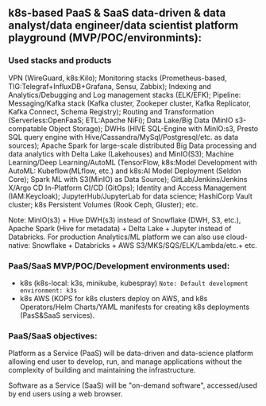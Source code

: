 ## k8s-based PaaS & SaaS data-driven & data analyst/data engineer/data scientist platform playground (MVP/POC/environmints):

### Used stacks and products
VPN (WireGuard, k8s:Kilo); Monitoring stacks (Prometheus-based, TIG:Telegraf+InfluxDB+Grafana, Sensu, Zabbix); Indexing and Analytics/Debugging and Log management stacks (ELK/EFK); Pipeline: Messaging/Kafka stack (Kafka cluster, Zookeper cluster, Kafka Replicator, Kafka Connect, Schema Registry); Routing and Transformation (Serverless:OpenFaaS; ETL:Apache NiFi); Data Lake/Big Data (MinIO s3-compatable Object Storage); DWHs (HIVE SQL-Engine with MinIO:s3, Presto SQL query engine with Hive/Cassandra/MySql/Postgresql/etc. as data sources); Apache Spark for large-scale distributed Big Data processing and data analytics with Delta Lake (Lakehouses) and MinIO(S3); Machine Learning/Deep Learning/AutoML (TensorFlow, k8s:Model Development with AutoML: Kubeflow(MLflow, etc.) and k8s:AI Model Deployment (Seldon Core); Spark ML with S3(MinIO) as Data Source); GitLab/Jenkins/Jenkins X/Argo CD In-Platform CI/CD (GitOps); Identity and Access Management (IAM:Keycloak); JupyterHub/JupyterLab for data science; HashiCorp Vault cluster; k8s Persistent Volumes (Rook Ceph, Gluster); etc.

Note: MinIO(s3) + Hive DWH(s3) instead of Snowflake (DWH, S3, etc.), Apache Spark (Hive for metadata) + Delta Lake + Jupyter instead of Databricks. For production Analytics/ML platform we can also use cloud-native: Snowflake + Databricks + AWS S3/MKS/SQS/ELK/Lambda/etc.+ etc.

### PaaS/SaaS MVP/POC/Development environments used:

- k8s (k8s-local: k3s, minikube, kubespray) `Note: Default development environment: k3s` 
- k8s AWS (KOPS for k8s clusters deploy on AWS, and k8s Operators/Helm Charts/YAML manifests for creating k8s deployments (PasS&SaaS services).  

### PaaS/SaaS objectives:

Platform as a Service (PaaS) will be data-driven and data-science platform allowing end user to develop, run, and manage applications without the complexity of building and maintaining the infrastructure.

Software as a Service (SaaS) will be "on-demand software", accessed/used by end users using a web browser.

